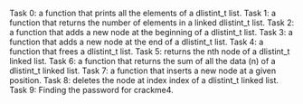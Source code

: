 Task 0: a function that prints all the elements of a dlistint_t list.
Task 1: a function that returns the number of elements in a linked dlistint_t list.
Task 2: a function that adds a new node at the beginning of a dlistint_t list.
Task 3: a function that adds a new node at the end of a dlistint_t list.
Task 4: a function that frees a dlistint_t list.
Task 5: returns the nth node of a dlistint_t linked list.
Task 6: a function that returns the sum of all the data (n) of a dlistint_t linked list.
Task 7: a function that inserts a new node at a given position.
Task 8: deletes the node at index index of a dlistint_t linked list.
Task 9: Finding  the password for crackme4.